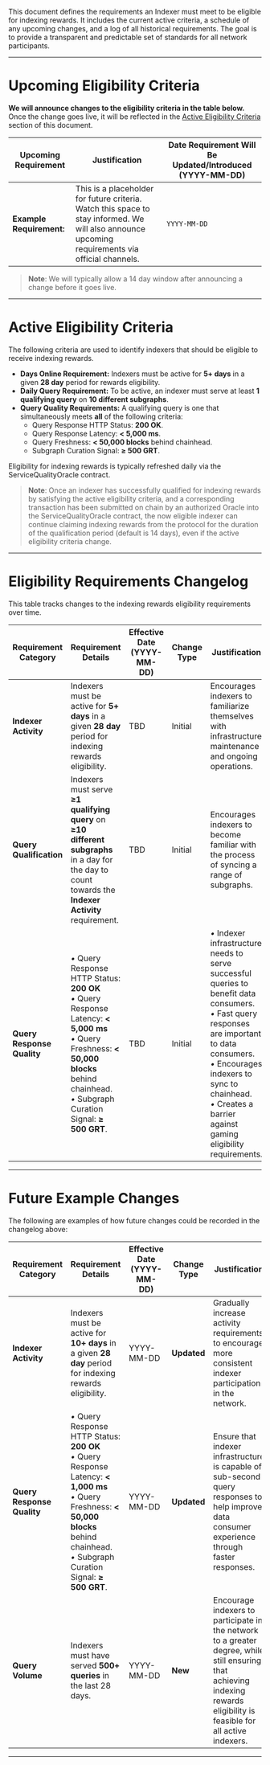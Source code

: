 This document defines the requirements an Indexer must meet to be eligible for indexing rewards. It includes the current active criteria, a schedule of any upcoming changes, and a log of all historical requirements. The goal is to provide a transparent and predictable set of standards for all network participants.

---

# Upcoming Eligibility Criteria

**We will announce changes to the eligibility criteria in the table below.** Once the change goes live, it will be reflected in the [Active Eligibility Criteria](https://github.com/graphprotocol/service-quality-oracle/blob/main/ELIGIBILITY_CRITERIA.md#active-eligibility-criteria) section of this document.

| Upcoming Requirement | Justification | Date Requirement Will Be Updated/Introduced (YYYY-MM-DD) |
|----------------------|---------------|----------------------------------------------------------|
| **Example Requirement:** | This is a placeholder for future criteria. Watch this space to stay informed. We will also announce upcoming requirements via official channels. | `YYYY-MM-DD` |

> **Note**:
> We will typically allow a 14 day window after announcing a change before it goes live.

---

# Active Eligibility Criteria

The following criteria are used to identify indexers that should be eligible to receive indexing rewards.

- **Days Online Requirement:** Indexers must be active for **5+ days** in a given **28 day** period for rewards eligibility.
- **Daily Query Requirement:** To be active, an indexer must serve at least **1 qualifying query** on **10 different subgraphs**.
- **Query Quality Requirements:** A qualifying query is one that simultaneously meets **all** of the following criteria:
  - Query Response HTTP Status: **200 OK**.
  - Query Response Latency: **< 5,000 ms**.
  - Query Freshness: **< 50,000 blocks** behind chainhead.
  - Subgraph Curation Signal: **≥ 500 GRT**.

Eligibility for indexing rewards is typically refreshed daily via the ServiceQualityOracle contract.

> **Note**:
> Once an indexer has successfully qualified for indexing rewards by satisfying the active eligibility criteria, and a corresponding transaction has been submitted on chain by an authorized Oracle into the ServiceQualityOracle contract, the now eligible indexer can continue claiming indexing rewards from the protocol for the duration of the qualification period (default is 14 days), even if the active eligibility criteria change.

---

# Eligibility Requirements Changelog

This table tracks changes to the indexing rewards eligibility requirements over time.

| Requirement Category | Requirement Details | Effective Date (YYYY-MM-DD) | Change Type | Justification | Notes |
|----------------------|---------------------|-----------------------------|-------------|---------------|-------|
| **Indexer Activity** | Indexers must be active for **5+ days** in a given **28 day** period for indexing rewards eligibility. | TBD | Initial | Encourages indexers to familiarize themselves with infrastructure maintenance and ongoing operations. | Planned for Service Quality Oracle launch |
| **Query Qualification** | Indexers must serve **≥1 qualifying query** on **≥10 different subgraphs** in a day for the day to count towards the **Indexer Activity** requirement. | TBD | Initial | Encourages indexers to become familiar with the process of syncing a range of subgraphs. | Planned for Service Quality Oracle launch |
| **Query Response Quality** | *•* Query Response HTTP Status: **200 OK**<br>*•* Query Response Latency: **< 5,000 ms**<br>*•* Query Freshness: **< 50,000 blocks** behind chainhead.<br>*•* Subgraph Curation Signal: **≥ 500 GRT**. | TBD | Initial | *•* Indexer infrastructure needs to serve successful queries to benefit data consumers.<br>*•* Fast query responses are important to data consumers.<br>*•* Encourages indexers to sync to chainhead.<br>*•* Creates a barrier against gaming eligibility requirements. | Planned for Service Quality Oracle launch |

---

# Future Example Changes

The following are examples of how future changes could be recorded in the changelog above:

| Requirement Category | Requirement Details | Effective Date (YYYY-MM-DD) | Change Type | Justification | Notes |
|----------------------|---------------------|------------------------------|------------|---------------|-------|
| **Indexer Activity** | Indexers must be active for **10+ days** in a given **28 day** period for indexing rewards eligibility. | YYYY-MM-DD | **Updated** | Gradually increase activity requirements to encourage more consistent indexer participation in the network. | **Indexer Activity** increased to **10+ days** in a given 28 day period from **5+ days** in a given 28 day period |
| **Query Response Quality** | *•* Query Response HTTP Status: **200 OK**<br>*•* Query Response Latency: **< 1,000 ms**<br>*•* Query Freshness: **< 50,000 blocks** behind chainhead.<br>*•* Subgraph Curation Signal: **≥ 500 GRT**. | YYYY-MM-DD | **Updated** | Ensure that indexer infrastructure is capable of sub-second query responses to help improve data consumer experience through faster responses. | **Query Response Latency** tightened to **< 1,000 ms** from **< 5,000 ms**. Other query response quality requirements unchanged. |
| **Query Volume** | Indexers must have served **500+ queries** in the last 28 days. | YYYY-MM-DD | **New** | Encourage indexers to participate in the network to a greater degree, while still ensuring that achieving indexing rewards eligibility is feasible for all active indexers. | New requirement added. |

---
